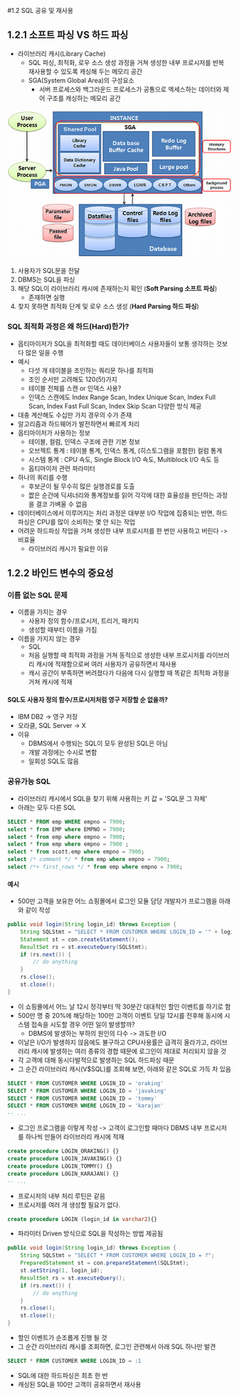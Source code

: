 #1.2 SQL 공유 및 재사용
## 1.2.1 소프트 파싱 VS 하드 파싱
- 라이브러리 캐시(Library Cache)
  - SQL 파싱, 최적화, 로우 소스 생성 과정을 거쳐 생성한 내부 프로시저를 반복 재사용할 수 있도록 캐싱해 두는 메모리 공간
  - SGA(System Global Area)의 구성요소
    - 서버 프로세스와 백그라운드 프로세스가 공통으로 엑세스하는 데이터와 제어 구조를 캐싱하는 메모리 공간

![sga.jpg](image/sga.jpg)

1. 사용자가 SQL문을 전달
2. DBMS는 SQL을 파싱
3. 해당 SQL이 라이브러리 캐시에 존재하는지 확인 (**Soft Parsing 소프트 파싱**)
    - 존재하면 실행
4. 찾지 못하면 최적화 단계 및 로우 소스 생성 (**Hard Parsing 하드 파싱**)


### SQL 최적화 과정은 왜 하드(Hard)한가?
- 옵티마이저가 SQL을 최적화할 때도 데이터베이스 사용자들이 보통 생각하는 것보다 많은 일을 수행
- 예시
  - 다섯 개 테이블을 조인하는 쿼리문 하나를 최적화
  - 조인 순서만 고려해도 120(5!)가지
  - 테이블 전체를 스캔 or 인덱스 사용?
  - 인덱스 스캔에도 Index Range Scan, Index Unique Scan, Index Full Scan, Index Fast Full Scan, Index Skip Scan 다양한 방식 제공
- 대충 계산해도 수십만 가지 경우의 수가 존재
- 알고리즘과 하드웨어가 발전하면서 빠르게 처리
- 옵티마이저가 사용하는 정보
  - 테이블, 컬럼, 인덱스 구조에 관한 기본 정보
  - 오브젝트 통계 : 테이블 통계, 인덱스 통계, (히스토그램을 포함한) 컬럼 통계
  - 시스템 통계 : CPU 속도, Single Block I/O 속도, Multiblock I/O 속도 등
  - 옵티마이저 관련 파라미터
- 하나의 쿼리를 수행 
  - 후보군이 될 무수히 많은 실행경로를 도출
  - 짮은 순간에 딕셔너리와 통계정보를 읽어 각각에 대한 효율성을 판단하는 과정을 결코 가벼울 수 없음
- 데이터베이스에서 이루어지는 처리 과정은 대부분 I/O 작업에 집중되는 반면, 하드 파싱은 CPU를 많이 소비하는 몇 안 되는 작업
- 어려운 하드파싱 작업을 거쳐 생성한 내부 프로시저를 한 번만 사용하고 버린다 -> 비효율
  - 라이브러리 캐시가 필요한 이유

## 1.2.2 바인드 변수의 중요성
### 이름 없는 SQL 문제
- 이름을 가지는 경우
  - 사용자 정의 함수/프로시저, 트리거, 패키지
  - 생성할 때부터 이름을 가짐
- 이름을 가지지 않는 경우
  - SQL
  - 처음 실행할 때 최적화 과정을 거쳐 동적으로 생성한 내부 프로시저를 라이브러리 캐시에 적재함으로써 여러 사용자가 공유하면서 재사용
  - 캐시 공간이 부족하면 버려졌다가 다음에 다시 실행할 때 똑같은 최적화 과정을 거쳐 캐시에 적재

#### SQL도 사용자 정의 함수/프로시저처럼 영구 저장할 순 없을까?
- IBM DB2 -> 영구 저장
- 오라클, SQL Server -> X
- 이유
  - DBMS에서 수행되는 SQL이 모두 완성된 SQL은 아님
  - 개발 과정에는 수시로 변함
  - 일회성 SQL도 많음

### 공유가능 SQL
- 라이브러리 캐시에서 SQL을 찾기 위해 사용하는 키 값 = 'SQL문 그 자체'
- 아래는 모두 다른 SQL
```sql
SELECT * FROM emp WHERE empno = 7900;
select * from EMP where EMPNO = 7900;
select * from emp where empno = 7900;
select * from emp where empno = 7900 ;
select * from scott.emp where empno = 7900;
select /* comment */ * from emp where empno = 7900;
select /*+ first_rows */ * from emp where empno = 7900;
```
#### 예시
- 500만 고객을 보유한 어느 쇼핑몰에서 로그인 모듈 담당 개발자가 프로그램을 아래와 같이 작성
```java
public void login(String login_id) throws Exception {
    String SQLStmt = "SELECT * FROM CUSTOMER WHERE LOGIN_ID = '" + login_id +"'";
    Statement st = con.createStatement();
    ResultSet rs = st.executeQuery(SQLStmt);
    if (rs.next()) {
        // do anything
    }
    rs.close();
    st.close();
}
```
- 이 쇼핑몰에서 어느 날 12시 정각부터 딱 30분간 대대적인 할인 이벤트를 하기로 함
- 500만 명 중 20%에 해당하는 100만 고객이 이벤트 당일 12시를 전후해 동시에 시스템 접속을 시도할 경우 어떤 일이 발생할까?
  - DBMS에 발생하는 부하의 원인의 다수 -> 과도한 I/O
- 이날은 I/O가 발생하지 않음에도 불구하고 CPU사용률은 급격히 올라가고, 라이브러리 캐시에 발생하는 여러 종류의 경합 때문에 로그인이 제대로 처리되지 않을 것
- 각 고객에 대해 동시다발적으로 발생하는 SQL 하드파싱 때문
- 그 순간 라이브러리 캐시(V$SQL)를 조회해 보면, 아래와 같은 SQL로 가득 차 있음
```sql
SELECT * FROM CUSTOMER WHERE LOGIN_ID = 'oraking'
SELECT * FROM CUSTOMER WHERE LOGIN_ID = 'javaking'
SELECT * FROM CUSTOMER WHERE LOGIN_ID = 'tommy'
SELECT * FROM CUSTOMER WHERE LOGIN_ID = 'karajan'
-- ...
```
- 로그인 프로그램을 이렇게 작성 -> 고객이 로그인할 때마다 DBMS 내부 프로시저를 하나씩 만들어 라이브러리 캐시에 적재
```sql
create procedure LOGIN_ORAKING() {}
create procedure LOGIN_JAVAKING() {}
create procedure LOGIN_TOMMY() {}
create procedure LOGIN_KARAJAN() {}
-- ...
```
- 프로시저의 내부 처리 루틴은 같음
- 프로시저를 여러 개 생성할 필요가 없다.
```sql
create procedure LOGIN (login_id in varchar2){}
```
- 파라미터 Driven 방식으로 SQL을 작성하는 방법 제공됨
```java
public void login(String login_id) throws Exception {
    String SQLStmt = "SELECT * FROM CUSTOMER WHERE LOGIN_ID = ?";
    PreparedStatement st = con.prepareStatement(SQLStmt);
    st.setString(1, login_id);
    ResultSet rs = st.executeQuery();
    if (rs.next()) {
        // do anything
    }
    rs.close();
    st.close();
}
```
- 할인 이벤트가 순조롭게 진행 될 것
- 그 순간 라이브러리 캐시를 조회하면, 로그인 관련해서 아래 SQL 하나만 발견
```sql
SELECT * FROM CUSTOMER WHERE LOGIN_ID = :1
```
- SQL에 대한 하드파싱은 최초 한 번
- 캐싱된 SQL을 100만 고객이 공유하면서 재사용
